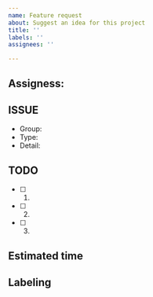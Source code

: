 ```yaml
---
name: Feature request
about: Suggest an idea for this project
title: ''
labels: ''
assignees: ''

---
```


## Assigness:

## ISSUE
* Group:
* Type:
* Detail:

## TODO
- [ ] 1.
- [ ] 2.
- [ ] 3.

## Estimated time

## Labeling

